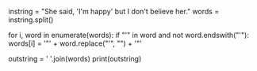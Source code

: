 instring = "She said, 'I'm happy' but I don't believe her."
words = instring.split()

for i, word in enumerate(words):
    if "'" in word and not word.endswith("'"):
        words[i] = '"' + word.replace("'", "") + '"'

outstring = ' '.join(words)
print(outstring)
